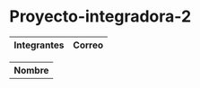 # Proyecto-integradora-2

|Integrantes     |Correo     |
|-----|-----|

<table>
  <tr>
    <th>Nombre</th>
  </tr>
</table>

